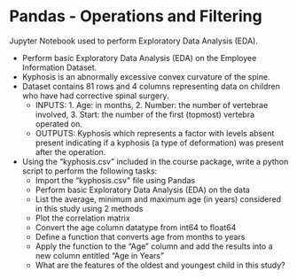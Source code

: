
# Pandas - Operations and Filtering

Jupyter Notebook used to perform Exploratory Data Analysis (EDA).

- Perform basic Exploratory Data Analysis (EDA) on the Employee Information Dataset.
- Kyphosis is an abnormally excessive convex curvature of the spine.
- Dataset contains 81 rows and 4 columns representing data on children who have had corrective spinal surgery.
    - INPUTS: 1. Age: in months, 2. Number: the number of vertebrae involved, 3. Start: the number of the first (topmost) vertebra operated on.
    - OUTPUTS: Kyphosis which represents a factor with levels absent present indicating if a kyphosis (a type of deformation) was present after the operation.
- Using the “kyphosis.csv" included in the course package, write a python script to perform the following tasks:
    - Import the “kyphosis.csv" file using Pandas
    - Perform basic Exploratory Data Analysis (EDA) on the data
    - List the average, minimum and maximum age (in years) considered in this study using 2 methods
    - Plot the correlation matrix
    - Convert the age column datatype from int64 to float64
    - Define a function that converts age from months to years
    - Apply the function to the “Age” column and add the results into a new column entitled “Age in Years”
    - What are the features of the oldest and youngest child in this study?